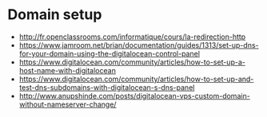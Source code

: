 Domain setup
============

* http://fr.openclassrooms.com/informatique/cours/la-redirection-http
* https://www.jamroom.net/brian/documentation/guides/1313/set-up-dns-for-your-domain-using-the-digitalocean-control-panel
* https://www.digitalocean.com/community/articles/how-to-set-up-a-host-name-with-digitalocean
* https://www.digitalocean.com/community/articles/how-to-set-up-and-test-dns-subdomains-with-digitalocean-s-dns-panel
* http://www.anupshinde.com/posts/digitalocean-vps-custom-domain-without-nameserver-change/
